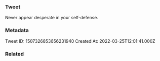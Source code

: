 ### Tweet
Never appear desperate in your self-defense.

### Metadata
Tweet ID: 1507326853656231940
Created At: 2022-03-25T12:01:41.000Z

### Related

